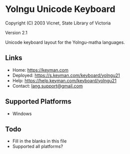 Yolngu Unicode Keyboard
=====================

Copyright (C) 2003 Vicnet, State Library of Victoria

Version 2.1

Unicode keyboard layout for the Yolngu-matha languages.

Links
-----

 * Home:     https://keyman.com
 * Deployed: https://s.keyman.com/keyboard/yolngu21
 * Help:     https://help.keyman.com/keyboard/yolngu21
 * Contact:  lang.support@gmail.com 

Supported Platforms
-------------------
 * Windows

Todo
----

 * Fill in the blanks in this file
 * Supported all platforms?
